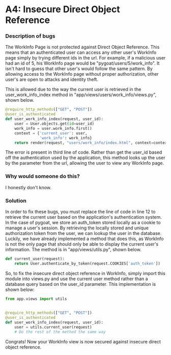 # A4: Insecure Direct Object Reference

### Description of bugs
The WorkInfo Page is not protected against Direct Object Reference. This means that an authenticated user can access any other user's WorkInfo page simply by trying different ids in the url. For example, if a malicious user had an id of 5, his WorkInfo page would be "pygoat/users/5/work_info". It isn't hard to guess that other user's would follow the same pattern. By allowing access to the WorkInfo page without proper authorization, other user's are open to attacks and identity theft. 

This is allowed due to the way the current user is retrieved in the user_work_info_index method in "app/views/users/work_info/views.py", shown below.
```python
@require_http_methods(["GET", "POST"])
@user_is_authenticated
def user_work_info_index(request, user_id):
    user = User.objects.get(id=user_id)
    work_info = user.work_info.first()
    context = {'current_user': user,
               'work_info': work_info}
    return render(request, "users/work_info/index.html", context=context)
```

The error is present in third line of code. Rather than get the user_id based off the authentication used by the application, this method looks up the user by the parameter from the url, allowing the user to view any WorkInfo page.

### Why would someone do this?
I honestly don't know.

### Solution
In order to fix these bugs, you must replace the line of code in line 12 to retrieve the current user based on the application's authentication system. In the case of pygoat, we store an auth_token stored locally as a cookie to manage a user's session. By retrieving the locally stored and unique authorization token from the user, we can lookup the user in the database. Luckily, we have already implemented a method that does this, as WorkInfo is not the only page that should only be able to display the current user's information. The method is in "app/views/utils.py", shown below.

```python
def current_user(request):
    return User.authenticate_by_token(request.COOKIES['auth_token'])
```
So, to fix the insecure direct object reference in WorkInfo, simply import this module into views.py and use the current user method rather than a database query based on the user_id parameter. This implementation is shown below:

```python
from app.views import utils
 
 
@require_http_methods(["GET", "POST"])
@user_is_authenticated
def user_work_info_index(request, user_id):
    user = utils.current_user(request)
    # Do the rest of the method the same way
```

Congrats! Now your WorkInfo view is now secured against insecure direct object reference. 
